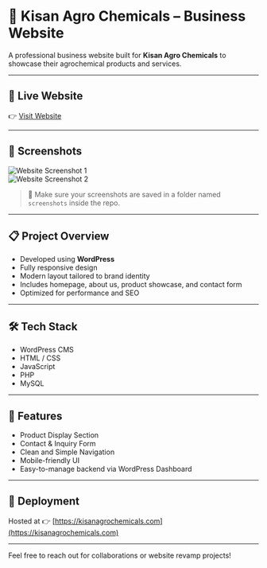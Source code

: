 # 🌾 Kisan Agro Chemicals – Business Website

A professional business website built for **Kisan Agro Chemicals** to showcase their agrochemical products and services.

---

## 🔗 Live Website

👉 [Visit Website](https://kisanagrochemicals.com)

---

## 📸 Screenshots

![Website Screenshot 1](./screenshots/kisan1.png)  
![Website Screenshot 2](./screenshots/kisan2.png)

> 📁 Make sure your screenshots are saved in a folder named `screenshots` inside the repo.

---

## 📋 Project Overview

- Developed using **WordPress**
- Fully responsive design
- Modern layout tailored to brand identity
- Includes homepage, about us, product showcase, and contact form
- Optimized for performance and SEO

---

## 🛠️ Tech Stack

- WordPress CMS  
- HTML / CSS  
- JavaScript  
- PHP  
- MySQL

---

## 📌 Features

- Product Display Section  
- Contact & Inquiry Form  
- Clean and Simple Navigation  
- Mobile-friendly UI  
- Easy-to-manage backend via WordPress Dashboard

---

## 🚀 Deployment

Hosted at 👉 [https://kisanagrochemicals.com](https://kisanagrochemicals.com)

---

Feel free to reach out for collaborations or website revamp projects!
